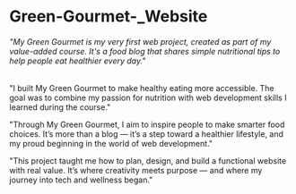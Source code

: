 # Green-Gourmet-_Website
###### "My Green Gourmet is my very first web project, created as part of my value-added course. It's a food blog that shares simple nutritional tips to help people eat healthier every day."

 "I built My Green Gourmet to make healthy eating more accessible. The goal was to combine my passion for nutrition with web development skills I learned during the course."

 "Through My Green Gourmet, I aim to inspire people to make smarter food choices. It’s more than a blog — it’s a step toward a healthier lifestyle, and my proud beginning in the world of web development."

 "This project taught me how to plan, design, and build a functional website with real value. It’s where creativity meets purpose — and where my journey into tech and wellness began."
